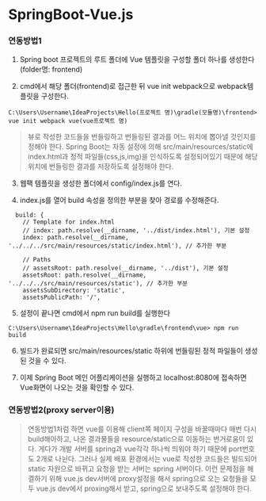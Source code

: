 
# SpringBoot-Vue.js

### 연동방법1
1. Spring boot 프로젝트의 루트 폴더에 Vue 템플릿을 구성할 폴더 하나를 생성한다(folder명: frontend)

2. cmd에서 해당 폴더(frontend)로 접근한 뒤 vue init webpack으로 webpack템플릿을 구성한다.
```
C:\Users\Username\IdeaProjects\Hello(프로젝트 명)\gradle(모듈명)\frontend> vue init webpack vue(vue프로젝트 명)
```

> 뷰로 작성한 코드들을 번들링하고 번들링된 결과를 어느 위치에 뽑아낼 것인지를 정해야 한다. Spring Boot는 자동 설정에 의해 src/main/resources/static에 index.html과 정적 파일들(css,js,img)을 인식하도록 설정되어있기 때문에 해당 위치에 번들링한 결과를 저장하도록 설정해야 한다.

3. 웹팩 템플릿을 생성한 폴더에서 config/index.js를 연다.

4. index.js를 열어 build 속성을 정의한 부분을 찾아 경로를 수정해준다.
```
  build: {
    // Template for index.html
    // index: path.resolve(__dirname, '../dist/index.html'), 기본 설정
    index: path.resolve(__dirname, '../../../src/main/resources/static/index.html'), // 추가한 부분

    // Paths
    // assetsRoot: path.resolve(__dirname, '../dist'), 기본 설정
    assetsRoot: path.resolve(__dirname, '../../../src/main/resources/static'), // 추가한 부분
    assetsSubDirectory: 'static',
    assetsPublicPath: '/',
```

5. 설정이 끝나면 cmd에서 npm run build를 실행한다
```
C:\Users\Username\IdeaProjects\Hello\gradle\frontend\vue> npm run build
```

6. 빌드가 완료되면 src/main/resources/static 하위에 번들링된 정적 파일들이 생성된 것을  수 있다.

7. 이제 Spring Boot 메인 어플리케이션을 실행하고 localhost:8080에 접속하면 Vue화면이 나오는 것을 확인할 수 있다.

### 연동방법2(proxy server이용)
> 연동방법1처럼 하면 vue를 이용해 client쪽 페이지 구성을 바꿀때마다 매번 다시 build해아하고, 나온 결과물들을 resource/static으로 이동하는 번거로움이 있다. 게다가 개발 서버를 spring과 vue각각 하나씩 띄워야 하기 때문에 port번호도 2개로 나뉜다. 그러나 실제 배포 환경에서는 vue로 작성한 코드들은 빌드되어 static 자원으로 바뀌고 요청을 받는 서버는 spring 서버이다. 이런 문제점을 해결하기 위해 vue.js dev서버에 proxy설정을 해서 spring으로 오는 요청들을 모두 vue.js dev에서 proxing해서 받고, spring으로 보내주도록 설정해야 한다. 


